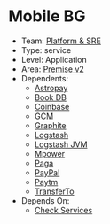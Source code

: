 # Mobile BG
* Team: [Platform & SRE](../teams/platform.md)
* Type: service
* Level: Application
* Area: [Premise v2](../areas/v2.png)
* Dependents:
  * [Astropay](astropay.md)
  * [Book DB](book.md)
  * [Coinbase](coinbase.md)
  * [GCM](gcm.md)
  * [Graphite](graphite.md)
  * [Logstash](logstash.md)
  * [Logstash JVM](logstash-jvm.md)
  * [Mpower](mpower.md)
  * [Paga](paga.md)
  * [PayPal](paypal.md)
  * [Paytm](paytm.md)
  * [TransferTo](transferto.md)
* Depends On:
  * [Check Services](check-services.md)
